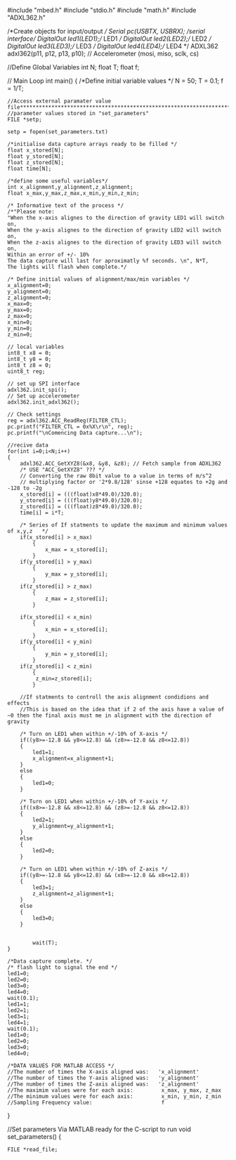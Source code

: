 #include "mbed.h"
#include "stdio.h"
#include "math.h"
#include "ADXL362.h"

/*Create objects for input/output */
Serial pc(USBTX, USBRX); /*serial interface*/
DigitalOut led1(LED1);/* LED1 */
DigitalOut led2(LED2);/* LED2 */
DigitalOut led3(LED3);/* LED3 */
DigitalOut led4(LED4);/* LED4 */
ADXL362 adxl362(p11, p12, p13, p10);  // Accelerometer (mosi, miso, sclk, cs)


//Define Global Variables
int N;
float T;
float f;

// Main Loop
int main()
{
    /*Define initial variable values */
    N = 50;
    T = 0.1;
    f = 1/T;
       
    //Access external paramater value file************************************************************************************************              
    //parameter values stored in "set_parameters"
	FILE *setp;
	
	setp = fopen(set_parameters.txt)
    
    /*initialise data capture arrays ready to be filled */            
    float x_stored[N];
    float y_stored[N];
    float z_stored[N]; 
    float time[N];
    
    /*define some useful variables*/
    int x_alignment,y_alignment,z_alignment;
    float x_max,y_max,z_max,x_min,y_min,z_min;
    
    /* Informative text of the process */          
    /*"Please note:
    "When the x-axis alignes to the direction of gravity LED1 will switch on,
    When the y-axis alignes to the direction of gravity LED2 will switch on,
    When the z-axis alignes to the direction of gravity LED3 will switch on,
    Within an error of +/- 10%        
    The data capture will last for aproximatly %f seconds. \n", N*T,
    The lights will flash when complete.*/
    
    /* Define initial values of alignment/max/min variables */
    x_alignment=0;
    y_alignment=0;
    z_alignment=0;
    x_max=0;
    y_max=0;
    z_max=0;
    x_min=0;
    y_min=0;
    z_min=0;
        
    // local variables
    int8_t x8 = 0;
    int8_t y8 = 0;
    int8_t z8 = 0;  
    uint8_t reg;
  
    // set up SPI interface
    adxl362.init_spi();
    // Set up accelerometer
    adxl362.init_adxl362();
    
    // Check settings
    reg = adxl362.ACC_ReadReg(FILTER_CTL);
    pc.printf("FILTER_CTL = 0x%X\r\n", reg);
    pc.printf("\nComencing Data capture...\n");

    //recive data
    for(int i=0;i<N;i++)
    { 
        adxl362.ACC_GetXYZ8(&x8, &y8, &z8); // Fetch sample from ADXL362
        /* USE "ACC_GetXYZ8" ??? */
        // Converting the raw 8bit value to a value in terms of m/s^2
        // multiplying factor or '2*9.8/128' sinse +128 equates to +2g and -128 to -2g
        x_stored[i] = (((float)x8*49.0)/320.0); 
        y_stored[i] = (((float)y8*49.0)/320.0);
        z_stored[i] = (((float)z8*49.0)/320.0);
        time[i] = i*T;
        
        /* Series of If statments to update the maximum and minimum values of x,y,z   */
        if(x_stored[i] > x_max)
            {
                x_max = x_stored[i];
            }    
        if(y_stored[i] > y_max)
            {
                y_max = y_stored[i];
            }
        if(z_stored[i] > z_max)
            {
                z_max = z_stored[i];
            }
       
        if(x_stored[i] < x_min)
            {
                x_min = x_stored[i];   
            }
        if(y_stored[i] < y_min)
            {
                y_min = y_stored[i];   
            }
        if(z_stored[i] < z_min)
            {
             z_min=z_stored[i];   
            }

        //If statments to controll the axis alignment condidions and effects
        //This is based on the idea that if 2 of the axis have a value of ~0 then the final axis must me in alignment with the direction of gravity
        
        /* Turn on LED1 when within +/-10% of X-axis */
        if((y8>=-12.8 && y8<=12.8) && (z8>=-12.8 && z8<=12.8)) 
        {
            led1=1;
            x_alignment=x_alignment+1;
        }
        else
        {
            led1=0;
        }

        /* Turn on LED1 when within +/-10% of Y-axis */
        if((x8>=-12.8 && x8<=12.8) && (z8>=-12.8 && z8<=12.8))
        {
            led2=1;
            y_alignment=y_alignment+1;
        }
        else
        {
            led2=0;
        }

        /* Turn on LED1 when within +/-10% of Z-axis */
        if((y8>=-12.8 && y8<=12.8) && (x8>=-12.8 && x8<=12.8))
        {
            led3=1;
            z_alignment=z_alignment+1;
        }
        else
        {
            led3=0;
        }

		
            wait(T);
    } 
    
    /*Data capture complete. */
    /* flash light to signal the end */
    led1=0;
    led2=0;
    led3=0; 
    led4=0;
    wait(0.1);                        
    led1=1;
    led2=1;
    led3=1; 
    led4=1;                                                       
    wait(0.1);                        
    led1=0;
    led2=0;
    led3=0; 
    led4=0;
    
    /*DATA VALUES FOR MATLAB ACCESS */
    //The number of times the X-axis aligned was:   'x_alignment'
    //The number of times the Y-axis aligned was:   'y_alignment'
    //The number of times the Z-axis aligned was:   'z_alignment'
    //The maximim values were for each axis:         x_max, y_max, z_max
    //The minimum values were for each axis:         x_min, y_min, z_min
    //Sampling Frequency value:                      f
     
}




//Set parameters Via MATLAB ready for the C-script to run
void set_parameters()
{
	
	FILE *read_file;
	
	
	
	
	
	
	
    
    
    
